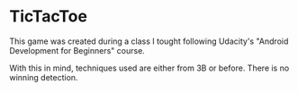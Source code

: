 # TicTacToe

This game was created during a class I tought following Udacity's "Android Development for Beginners" course.

With this in mind, techniques used are either from 3B or before. 
There is no winning detection.
